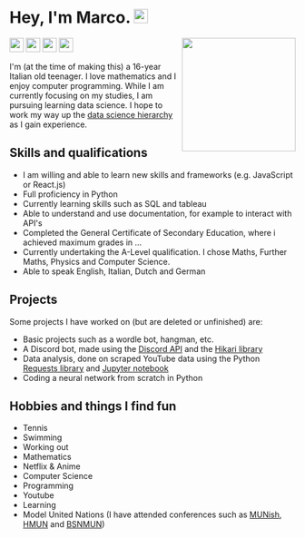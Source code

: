 # Hey, I'm Marco. <img src="https://upload.wikimedia.org/wikipedia/commons/a/a4/Animated-Flag-Italy.gif" height=25>

<a href="https://github.com/MarcoBonato09?tab=repositories"><img src="https://img.shields.io/badge/-projects-grey?style=flat&logo=github&logoColor=white" height=25></a>
<a href="https://www.linkedin.com/in/marco-bonato-849734231/"><img src="https://img.shields.io/badge/-linkedin-blue?style=flat&logo=linkedin&logoColor=white" height=25></a>
<a href="mailto:marcobonato09@gmail.com"><img src="https://img.shields.io/badge/-gmail-red?style=flat&logo=gmail&logoColor=white" height=25></a>
<a href="https://twitter.com/MarcoBonato09"><img src="https://img.shields.io/badge/-twitter-blue?style=flat&logo=twitter&logoColor=white" height=25></a>
<img src="https://upload.wikimedia.org/wikipedia/fr/3/38/Logo_Ajin_ja.png" width="200" align="right">



I'm (at the time of making this) a 16-year Italian old teenager. I love mathematics and I enjoy computer programming. While I am currently focusing on my studies, I am pursuing learning data science. I hope to work my way up the [data science hierarchy](https://miro.medium.com/v2/resize:fit:1400/0*tdph3Kd3pRlfZv3w) as I gain experience. 

## Skills and qualifications

- I am willing and able to learn new skills and frameworks (e.g. JavaScript or React.js)
- Full proficiency in Python
- Currently learning skills such as SQL and tableau
- Able to understand and use documentation, for example to interact with API's
- Completed the General Certificate of Secondary Education, where i achieved maximum grades in ...
- Currently undertaking the A-Level qualification. I chose Maths, Further Maths, Physics and Computer Science.
- Able to speak English, Italian, Dutch and German

## Projects

Some projects I have worked on (but are deleted or unfinished) are:
- Basic projects such as a wordle bot, hangman, etc.
- A Discord bot, made using the [Discord API](https://discord.com/developers/docs/intro/) and the [Hikari library](https://www.hikari-py.dev/)
- Data analysis, done on scraped YouTube data using the Python [Requests library](https://pypi.org/projects/requests/) and [Jupyter notebook](https://jupyter.org/)
- Coding a neural network from scratch in Python

## Hobbies and things I find fun 

- Tennis
- Swimming
- Working out
- Mathematics
- Netflix & Anime
- Computer Science
- Programming
- Youtube
- Learning
- Model United Nations (I have attended conferences such as [MUNish](https://munish.nl/), [HMUN](https://hmun.nl/) and [BSNMUN](https://bsnmun.com/))
